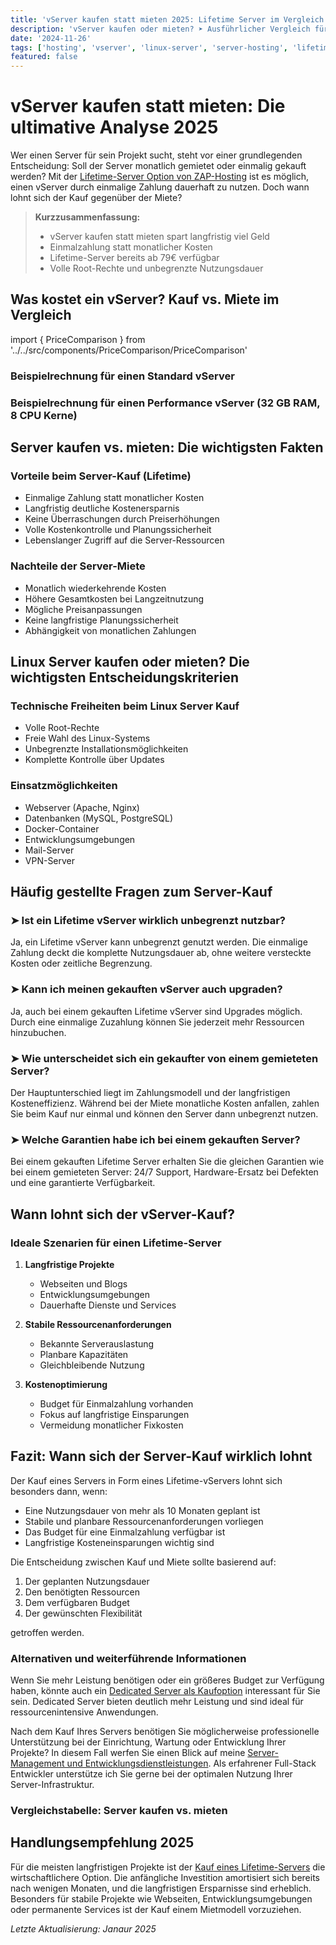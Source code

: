 ```yaml
---
title: 'vServer kaufen statt mieten 2025: Lifetime Server im Vergleich'
description: 'vServer kaufen oder mieten? ➤ Ausführlicher Vergleich für Linux Server & vServer ✓ Lifetime Server vs. monatliche Miete ✓ Kostenkalkulation & Vorteile beim Server-Kauf'
date: '2024-11-26'
tags: ['hosting', 'vserver', 'linux-server', 'server-hosting', 'lifetime-server', 'dedicated-server', 'root-server', 'vserver-kaufen', 'server-kaufen']
featured: false
---
```


# vServer kaufen statt mieten: Die ultimative Analyse 2025

Wer einen Server für sein Projekt sucht, steht vor einer grundlegenden Entscheidung: Soll der Server monatlich gemietet oder einmalig gekauft werden? Mit der [Lifetime-Server Option von ZAP-Hosting](https://zap-hosting.com/vserverhomepage) ist es möglich, einen vServer durch einmalige Zahlung dauerhaft zu nutzen. Doch wann lohnt sich der Kauf gegenüber der Miete?

> **Kurzzusammenfassung:**
> - vServer kaufen statt mieten spart langfristig viel Geld
> - Einmalzahlung statt monatlicher Kosten
> - Lifetime-Server bereits ab 79€ verfügbar
> - Volle Root-Rechte und unbegrenzte Nutzungsdauer

## Was kostet ein vServer? Kauf vs. Miete im Vergleich

import { PriceComparison } from '../../src/components/PriceComparison/PriceComparison'

### Beispielrechnung für einen Standard vServer
<PriceComparison
  title="Standard vServer"
  monthlyRent={7.90}
  lifetimePrice={79.00}
  breakEvenMonths={10}
  savingsYear2={110.60}
  savingsYear5={395.00}
/>

### Beispielrechnung für einen Performance vServer (32 GB RAM, 8 CPU Kerne)
<PriceComparison
  title="Performance vServer (32 GB RAM, 8 CPU Kerne)"
  monthlyRent={28.80}
  lifetimePrice={301.80}
  breakEvenMonths={10.5}
  savingsYear2={389.40}
  savingsYear5={1426.20}
/>

## Server kaufen vs. mieten: Die wichtigsten Fakten

### Vorteile beim Server-Kauf (Lifetime)
- Einmalige Zahlung statt monatlicher Kosten
- Langfristig deutliche Kostenersparnis
- Keine Überraschungen durch Preiserhöhungen
- Volle Kostenkontrolle und Planungssicherheit
- Lebenslanger Zugriff auf die Server-Ressourcen

### Nachteile der Server-Miete
- Monatlich wiederkehrende Kosten
- Höhere Gesamtkosten bei Langzeitnutzung
- Mögliche Preisanpassungen
- Keine langfristige Planungssicherheit
- Abhängigkeit von monatlichen Zahlungen

## Linux Server kaufen oder mieten? Die wichtigsten Entscheidungskriterien

### Technische Freiheiten beim Linux Server Kauf
- Volle Root-Rechte
- Freie Wahl des Linux-Systems
- Unbegrenzte Installationsmöglichkeiten
- Komplette Kontrolle über Updates

### Einsatzmöglichkeiten
- Webserver (Apache, Nginx)
- Datenbanken (MySQL, PostgreSQL)
- Docker-Container
- Entwicklungsumgebungen
- Mail-Server
- VPN-Server

## Häufig gestellte Fragen zum Server-Kauf

### ➤ Ist ein Lifetime vServer wirklich unbegrenzt nutzbar?
Ja, ein Lifetime vServer kann unbegrenzt genutzt werden. Die einmalige Zahlung deckt die komplette Nutzungsdauer ab, ohne weitere versteckte Kosten oder zeitliche Begrenzung.

### ➤ Kann ich meinen gekauften vServer auch upgraden?
Ja, auch bei einem gekauften Lifetime vServer sind Upgrades möglich. Durch eine einmalige Zuzahlung können Sie jederzeit mehr Ressourcen hinzubuchen.

### ➤ Wie unterscheidet sich ein gekaufter von einem gemieteten Server?
Der Hauptunterschied liegt im Zahlungsmodell und der langfristigen Kosteneffizienz. Während bei der Miete monatliche Kosten anfallen, zahlen Sie beim Kauf nur einmal und können den Server dann unbegrenzt nutzen.

### ➤ Welche Garantien habe ich bei einem gekauften Server?
Bei einem gekauften Lifetime Server erhalten Sie die gleichen Garantien wie bei einem gemieteten Server: 24/7 Support, Hardware-Ersatz bei Defekten und eine garantierte Verfügbarkeit.

## Wann lohnt sich der vServer-Kauf?

### Ideale Szenarien für einen Lifetime-Server
1. **Langfristige Projekte**
   - Webseiten und Blogs
   - Entwicklungsumgebungen
   - Dauerhafte Dienste und Services

2. **Stabile Ressourcenanforderungen**
   - Bekannte Serverauslastung
   - Planbare Kapazitäten
   - Gleichbleibende Nutzung

3. **Kostenoptimierung**
   - Budget für Einmalzahlung vorhanden
   - Fokus auf langfristige Einsparungen
   - Vermeidung monatlicher Fixkosten

## Fazit: Wann sich der Server-Kauf wirklich lohnt

Der Kauf eines Servers in Form eines Lifetime-vServers lohnt sich besonders dann, wenn:
- Eine Nutzungsdauer von mehr als 10 Monaten geplant ist
- Stabile und planbare Ressourcenanforderungen vorliegen
- Das Budget für eine Einmalzahlung verfügbar ist
- Langfristige Kosteneinsparungen wichtig sind

Die Entscheidung zwischen Kauf und Miete sollte basierend auf:
1. Der geplanten Nutzungsdauer
2. Den benötigten Ressourcen
3. Dem verfügbaren Budget
4. Der gewünschten Flexibilität

getroffen werden.

### Alternativen und weiterführende Informationen

Wenn Sie mehr Leistung benötigen oder ein größeres Budget zur Verfügung haben, könnte auch ein [Dedicated Server als Kaufoption](/blog/dedicated-server-kaufen-statt-mieten) interessant für Sie sein. Dedicated Server bieten deutlich mehr Leistung und sind ideal für ressourcenintensive Anwendungen.

Nach dem Kauf Ihres Servers benötigen Sie möglicherweise professionelle Unterstützung bei der Einrichtung, Wartung oder Entwicklung Ihrer Projekte? In diesem Fall werfen Sie einen Blick auf meine [Server-Management und Entwicklungsdienstleistungen](/services). Als erfahrener Full-Stack Entwickler unterstütze ich Sie gerne bei der optimalen Nutzung Ihrer Server-Infrastruktur.

### Vergleichstabelle: Server kaufen vs. mieten
<ServerComparisonTable />

## Handlungsempfehlung 2025

Für die meisten langfristigen Projekte ist der [Kauf eines Lifetime-Servers](https://zap-hosting.com/vserverhomepage) die wirtschaftlichere Option. Die anfängliche Investition amortisiert sich bereits nach wenigen Monaten, und die langfristigen Ersparnisse sind erheblich. Besonders für stabile Projekte wie Webseiten, Entwicklungsumgebungen oder permanente Services ist der Kauf einem Mietmodell vorzuziehen.

*Letzte Aktualisierung: Janaur 2025*
